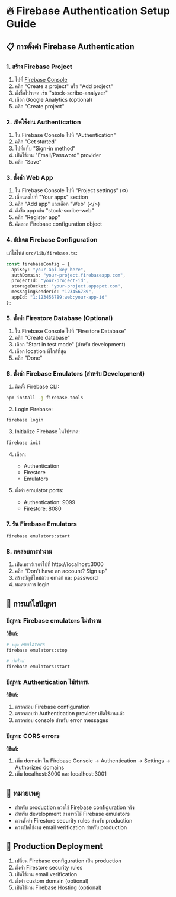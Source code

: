 # 🔥 Firebase Authentication Setup Guide

## 📋 การตั้งค่า Firebase Authentication

### 1. สร้าง Firebase Project

1. ไปที่ [Firebase Console](https://console.firebase.google.com/)
2. คลิก "Create a project" หรือ "Add project"
3. ตั้งชื่อโปรเจค เช่น "stock-scribe-analyzer"
4. เลือก Google Analytics (optional)
5. คลิก "Create project"

### 2. เปิดใช้งาน Authentication

1. ใน Firebase Console ไปที่ "Authentication"
2. คลิก "Get started"
3. ไปที่แท็บ "Sign-in method"
4. เปิดใช้งาน "Email/Password" provider
5. คลิก "Save"

### 3. ตั้งค่า Web App

1. ใน Firebase Console ไปที่ "Project settings" (⚙️)
2. เลื่อนลงไปที่ "Your apps" section
3. คลิก "Add app" และเลือก "Web" (</>)
4. ตั้งชื่อ app เช่น "stock-scribe-web"
5. คลิก "Register app"
6. คัดลอก Firebase configuration object

### 4. อัปเดต Firebase Configuration

แก้ไขไฟล์ `src/lib/firebase.ts`:

```typescript
const firebaseConfig = {
  apiKey: "your-api-key-here",
  authDomain: "your-project.firebaseapp.com",
  projectId: "your-project-id",
  storageBucket: "your-project.appspot.com",
  messagingSenderId: "123456789",
  appId: "1:123456789:web:your-app-id"
};
```

### 5. ตั้งค่า Firestore Database (Optional)

1. ใน Firebase Console ไปที่ "Firestore Database"
2. คลิก "Create database"
3. เลือก "Start in test mode" (สำหรับ development)
4. เลือก location ที่ใกล้ที่สุด
5. คลิก "Done"

### 6. ตั้งค่า Firebase Emulators (สำหรับ Development)

1. ติดตั้ง Firebase CLI:
```bash
npm install -g firebase-tools
```

2. Login Firebase:
```bash
firebase login
```

3. Initialize Firebase ในโปรเจค:
```bash
firebase init
```

4. เลือก:
   - Authentication
   - Firestore
   - Emulators

5. ตั้งค่า emulator ports:
   - Authentication: 9099
   - Firestore: 8080

### 7. รัน Firebase Emulators

```bash
firebase emulators:start
```

### 8. ทดสอบการทำงาน

1. เปิดเบราว์เซอร์ไปที่ http://localhost:3000
2. คลิก "Don't have an account? Sign up"
3. สร้างบัญชีใหม่ด้วย email และ password
4. ทดสอบการ login

## 🔧 การแก้ไขปัญหา

### ปัญหา: Firebase emulators ไม่ทำงาน
**วิธีแก้:**
```bash
# หยุด emulators
firebase emulators:stop

# เริ่มใหม่
firebase emulators:start
```

### ปัญหา: Authentication ไม่ทำงาน
**วิธีแก้:**
1. ตรวจสอบ Firebase configuration
2. ตรวจสอบว่า Authentication provider เปิดใช้งานแล้ว
3. ตรวจสอบ console สำหรับ error messages

### ปัญหา: CORS errors
**วิธีแก้:**
1. เพิ่ม domain ใน Firebase Console → Authentication → Settings → Authorized domains
2. เพิ่ม localhost:3000 และ localhost:3001

## 📝 หมายเหตุ

- สำหรับ production ควรใช้ Firebase configuration จริง
- สำหรับ development สามารถใช้ Firebase emulators
- ควรตั้งค่า Firestore security rules สำหรับ production
- ควรเปิดใช้งาน email verification สำหรับ production

## 🚀 Production Deployment

1. เปลี่ยน Firebase configuration เป็น production
2. ตั้งค่า Firestore security rules
3. เปิดใช้งาน email verification
4. ตั้งค่า custom domain (optional)
5. เปิดใช้งาน Firebase Hosting (optional)

